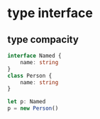 # type interface

## type compacity

``` ts
interface Named {
    name: string
}
class Person {
    name: string
}

let p: Named
p = new Person()
```